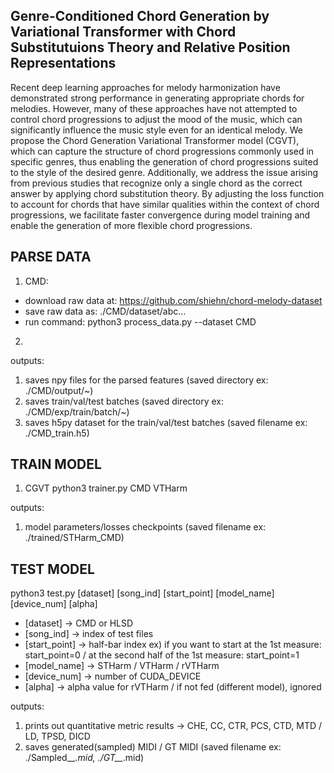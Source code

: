 ## Genre-Conditioned Chord Generation by Variational Transformer with Chord Substitutuions Theory and Relative Position Representations

Recent deep learning approaches for melody harmonization have demonstrated strong performance in generating appropriate chords for melodies. However, many of these approaches have not attempted to control chord progressions to adjust the mood of the music, which can significantly influence the music style even for an identical melody. We propose the Chord Generation Variational Transformer model (CGVT), which can capture the structure of chord progressions commonly used in specific genres, thus enabling the generation of chord progressions suited to the style of the desired genre.
Additionally, we address the issue arising from previous studies that recognize only a single chord as the correct answer by applying chord substitution theory. By adjusting the loss function to account for chords that have similar qualities within the context of chord progressions, we facilitate faster convergence during model training and enable the generation of more flexible chord progressions.

## PARSE DATA

1) CMD: 
- download raw data at: https://github.com/shiehn/chord-melody-dataset
- save raw data as: ./CMD/dataset/abc...
- run command: python3 process_data.py --dataset CMD 

2) 

outputs:
1) saves npy files for the parsed features (saved directory ex: ./CMD/output/~) 
2) saves train/val/test batches (saved directory ex: ./CMD/exp/train/batch/~)
3) saves h5py dataset for the train/val/test batches (saved filename ex: ./CMD_train.h5)


## TRAIN MODEL

1) CGVT 
python3 trainer.py CMD VTHarm 

outputs:
1) model parameters/losses checkpoints (saved filename ex: ./trained/STHarm_CMD)


## TEST MODEL 
python3 test.py [dataset] [song_ind] [start_point] [model_name] [device_num] [alpha]

* [dataset] -> CMD or HLSD 
* [song_ind] -> index of test files 
* [start_point] -> half-bar index ex) if you want to start at the 1st measure: start_point=0 / at the second half of the 1st measure: start_point=1
* [model_name] -> STHarm / VTHarm / rVTHarm 
* [device_num] -> number of CUDA_DEVICE
* [alpha] -> alpha value for rVTHarm / if not fed (different model), ignored

outputs:
1) prints out quantitative metric results -> CHE, CC, CTR, PCS, CTD, MTD / LD, TPSD, DICD 
2) saves generated(sampled) MIDI / GT MIDI (saved filename ex: ./Sampled__*.mid, ./GT__*.mid)
